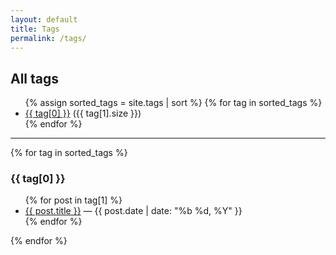 ```yaml
---
layout: default
title: Tags
permalink: /tags/
---
```


## All tags
<ul>
{% assign sorted_tags = site.tags | sort %}
{% for tag in sorted_tags %}
  <li>
    <a href="#{{ tag[0] | slugify }}">{{ tag[0] }}</a>
    ({{ tag[1].size }})
  </li>
{% endfor %}
</ul>
<hr/>

{% for tag in sorted_tags %}
### <a id="{{ tag[0] | slugify }}"></a>{{ tag[0] }}
<ul>
  {% for post in tag[1] %}
    <li>
      <a href="{{ post.url | relative_url }}">{{ post.title }}</a>
      — {{ post.date | date: "%b&nbsp;%d, %Y" }}
    </li>
  {% endfor %}
</ul>
{% endfor %}
